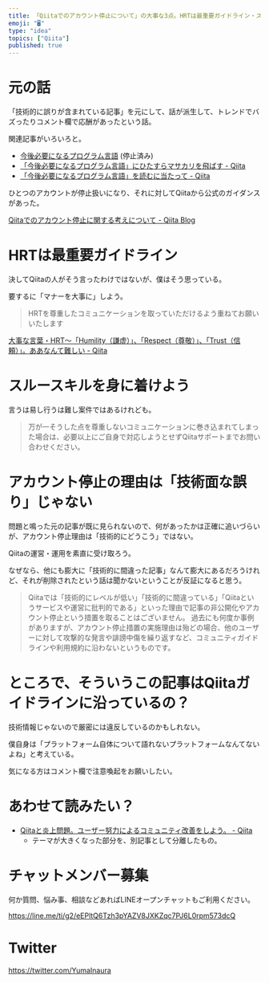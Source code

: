 ```yaml
---
title: 「Qiitaでのアカウント停止について」の大事な3点。HRTは最重要ガイドライン・スルースキルを身に着けよう・停止理由は「技術的誤り」ではな
emoji: "🖥"
type: "idea"
topics: ["Qiita"]
published: true
---
```



# 元の話

「技術的に誤りが含まれている記事」を元にして、話が派生して、トレンドでバズったりコメント欄で応酬があったという話。

関連記事がいろいろと。

- [今後必要になるプログラム言語](https://qiita.com/administrator1974/items/387aab2a42bf57e3b215) (停止済み)
- [「今後必要になるプログラム言語」にひたすらマサカリを飛ばす - Qiita](https://qiita.com/alter/items/389dba835cccf4e54e11)
- [「今後必要になるプログラム言語」を読むに当たって - Qiita](https://qiita.com/pik/items/1c95d69debee4aedffea)

ひとつのアカウントが停止扱いになり、それに対してQiitaから公式のガイダンスがあった。

[Qiitaでのアカウント停止に関する考えについて - Qiita Blog](https://blog.qiita.com/account-suspension-in-qiita/)



# HRTは最重要ガイドライン


決してQiitaの人がそう言ったわけではないが、僕はそう思っている。

要するに「マナーを大事に」しよう。

>HRTを尊重したコミュニケーションを取っていただけるよう重ねてお願いいたします

[大事な言葉・HRT～「Humility（謙虚）」、「Respect（尊敬）」、「Trust（信頼）」。ああなんて難しい - Qiita](https://qiita.com/developer-kikikaikai/items/9e08fe0f8ee0eebaccab)


# スルースキルを身に着けよう

言うは易し行うは難し案件ではあるけれども。

>万が一そうした点を尊重しないコミュニケーションに巻き込まれてしまった場合は、必要以上にご自身で対応しようとせずQiitaサポートまでお問い合わせください。


# アカウント停止の理由は「技術面な誤り」じゃない

問題と鳴った元の記事が既に見られないので、何があったかは正確に追いづらいが、アカウント停止理由は「技術的にどうこう」ではない。

Qiitaの運営・運用を素直に受け取ろう。

なぜなら、他にも膨大に「技術的に間違った記事」なんて膨大にあるだろうけれど、それが削除されたという話は聞かないということが反証になると思う。

>Qiitaでは「技術的にレベルが低い」「技術的に間違っている」「Qiitaというサービスや運営に批判的である」といった理由で記事の非公開化やアカウント停止という措置を取ることはございません。
>過去にも何度か事例がありますが、アカウント停止措置の実施理由は殆どの場合、他のユーザーに対して攻撃的な発言や誹謗中傷を繰り返すなど、コミュニティガイドラインや利用規約に沿わないというものです。

# ところで、そういうこの記事はQiitaガイドラインに沿っているの？

技術情報じゃないので厳密には違反しているのかもしれない。

僕自身は「プラットフォーム自体について語れないプラットフォームなんてないよね」と考えている。

気になる方はコメント欄で注意喚起をお願いしたい。

# あわせて読みたい？

- [Qiitaと炎上問題。ユーザー努力によるコミュニティ改善をしよう。 - Qiita](https://qiita.com/YumaInaura/items/27a766acfb42c1203a11)
  - テーマが大きくなった部分を、別記事として分離したもの。









<!-- Update From Qiita API -->

# チャットメンバー募集


何か質問、悩み事、相談などあればLINEオープンチャットもご利用ください。

https://line.me/ti/g2/eEPltQ6Tzh3pYAZV8JXKZqc7PJ6L0rpm573dcQ





# Twitter


https://twitter.com/YumaInaura


<!-- Update From Qiita API -->


